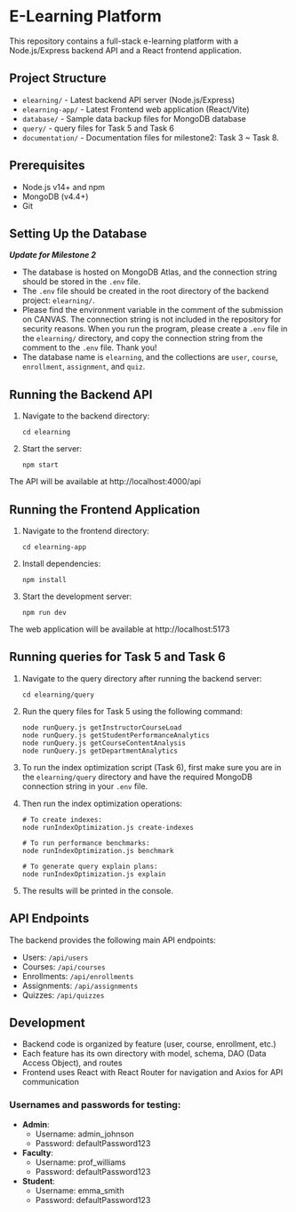 # E-Learning Platform

This repository contains a full-stack e-learning platform with a Node.js/Express backend API and a React frontend application.

## Project Structure

- `elearning/` - Latest backend API server (Node.js/Express)
- `elearning-app/` - Latest Frontend web application (React/Vite)
- `database/` - Sample data backup files for MongoDB database
- `query/` - query files for Task 5 and Task 6
- `documentation/` - Documentation files for milestone2: Task 3 ~ Task 8.

## Prerequisites

- Node.js v14+ and npm
- MongoDB (v4.4+)
- Git

## Setting Up the Database

***Update for Milestone 2***
- The database is hosted on MongoDB Atlas, and the connection string should be stored in the `.env` file.
- The `.env` file should be created in the root directory of the backend project: `elearning/`.
- Please find the environment variable in the comment of the submission on CANVAS. The connection string is not included in the repository for security reasons. When you run the program, please create a `.env` file in the `elearning/` directory, and copy the connection string from the comment to the `.env` file. Thank you!
- The database name is `elearning`, and the collections are `user`, `course`, `enrollment`, `assignment`, and `quiz`.


## Running the Backend API

1. Navigate to the backend directory:
   ```
   cd elearning
   ```


2. Start the server:
   ```
   npm start
   ```

The API will be available at http://localhost:4000/api

## Running the Frontend Application

1. Navigate to the frontend directory:
   ```
   cd elearning-app
   ```

2. Install dependencies:
   ```
   npm install
   ```

3. Start the development server:
   ```
   npm run dev
   ```

The web application will be available at http://localhost:5173

## Running queries for Task 5 and Task 6
1. Navigate to the query directory after running the backend server:
   ```
   cd elearning/query
   ```
2. Run the query files for Task 5 using the following command:
   ```
   node runQuery.js getInstructorCourseLoad
   node runQuery.js getStudentPerformanceAnalytics
   node runQuery.js getCourseContentAnalysis
   node runQuery.js getDepartmentAnalytics
   ```
3. To run the index optimization script (Task 6), first make sure you are in the `elearning/query` directory and have the required MongoDB connection string in your `.env` file.

4. Then run the index optimization operations:
   ```
   # To create indexes:
   node runIndexOptimization.js create-indexes

   # To run performance benchmarks:
   node runIndexOptimization.js benchmark

   # To generate query explain plans:
   node runIndexOptimization.js explain
   ```

5. The results will be printed in the console.

## API Endpoints

The backend provides the following main API endpoints:

- Users: `/api/users`
- Courses: `/api/courses`
- Enrollments: `/api/enrollments`
- Assignments: `/api/assignments`
- Quizzes: `/api/quizzes`


## Development

- Backend code is organized by feature (user, course, enrollment, etc.)
- Each feature has its own directory with model, schema, DAO (Data Access Object), and routes
- Frontend uses React with React Router for navigation and Axios for API communication


### Usernames and passwords for testing:
- **Admin**: 
  - Username: admin_johnson
  - Password: defaultPassword123
- **Faculty**:
   - Username: prof_williams
   - Password: defaultPassword123
- **Student**:
   - Username: emma_smith
   - Password: defaultPassword123
